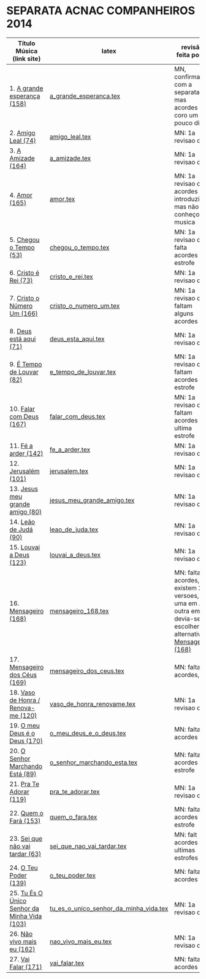 SEPARATA ACNAC COMPANHEIROS 2014
=================================

| Título Música (link site)            											| latex                                                                     | revisão feita por ... 		|
| ----------------------------------------------------------------------		| -----------------------------------------------------------------------   | ------------------------------|
| 1. [A grande esperança (158)](http://www.psalterio.net/158)					| [a_grande_esperanca.tex](../../songs/pt/a_grande_esperanca.tex)           | MN, confirmado com a separata mas acordes coro um pouco diff.								|
| 2. [Amigo Leal (74)](http://www.psalterio.net/74)				 				| [amigo_leal.tex](../../songs/pt/amigo_leal.tex)             				| MN: 1a revisao ok, 							|
| 3. [A Amizade (164)](http://www.psalterio.net/164)					 		| [a_amizade.tex](../../songs/pt/a_amizade.tex)             				| MN: 1a revisao ok,							|
| 4. [Amor (165)](http://www.psalterio.net/165)					 				| [amor.tex](../../songs/pt/amor.tex)             							| MN: 1a revisao ok, acordes introduzidos mas não conheço a musica								|
| 5. [Chegou o Tempo (53)](http://www.psalterio.net/53) 						| [chegou_o_tempo.tex](../../songs/pt/chegou_o_tempo.tex)             		| MN: 1a revisao ok, falta acordes 2a estrofe								|
| 6. [Cristo é Rei (73)](http://www.psalterio.net/73)					 		| [cristo_e_rei.tex](../../songs/pt/cristo_e_rei.tex)             			| MN: 1a revisao ok,								|
| 7. [Cristo o Número Um (166)](http://www.psalterio.net/166) 					| [cristo_o_numero_um.tex](../../songs/pt/cristo_o_numero_um.tex)           | MN: 1a revisao ok, faltam alguns acordes								|
| 8. [Deus está aqui (71)](http://www.psalterio.net/71) 						| [deus_esta_aqui.tex](../../songs/pt/deus_esta_aqui.tex)             		| MN: 1a revisao ok,								|
| 9. [É Tempo de Louvar (82)](http://www.psalterio.net/82) 						| [e_tempo_de_louvar.tex](../../songs/pt/e_tempo_de_louvar.tex) 	        | MN: 1a revisao ok, faltam acordes 2a estrofe								|
| 10. [Falar com Deus (167)](http://www.psalterio.net/167) 						| [falar_com_deus.tex](../../songs/pt/falar_com_deus.tex)             		| MN: 1a revisao ok, faltam acordes ultima estrofe								|
| 11. [Fé a arder (142)](http://www.psalterio.net/142)                      	| [fe_a_arder.tex](../../songs/pt/fe_a_arder.tex)                           | MN: 1a revisao ok,								|
| 12. [Jerusalém (101)](http://www.psalterio.net/101) 					 		| [jerusalem.tex](../../songs/pt/jerusalem.tex)             				| MN: 1a revisao ok,								|
| 13. [Jesus meu grande amigo (80)](http://www.psalterio.net/80) 		 		| [jesus_meu_grande_amigo.tex](../../songs/pt/jesus_meu_grande_amigo.tex)   | MN: 1a revisao ok,								|
| 14. [Leão de Judá (90)](http://www.psalterio.net/90) 					 		| [leao_de_juda.tex](../../songs/pt/leao_de_juda.tex)             			| MN: 1a revisao ok,								|
| 15. [Louvai a Deus (123)](http://www.psalterio.net/123) 						| [louvai_a_deus.tex](../../songs/pt/louvai_a_deus.tex)             		| MN: 1a revisao ok,								|
| 16. [Mensageiro (168)](http://www.psalterio.net/168) 					 		| [mensageiro_168.tex](../../songs/pt/mensageiro.tex)          				| MN: falta acordes, existem 2 versoes, uma em A outra em C, devia-se so escolher 1, alternativa [Mensageiro (168)](http://www.psalterio.net/168) 									|
| 17. [Mensageiro dos Céus (169)](http://www.psalterio.net/169)					| [mensageiro_dos_ceus.tex](../../songs/pt/mensageiro_dos_ceus.tex)         | MN: falta acordes,								|
| 18. [Vaso de Honra / Renova-me (120)](http://www.psalterio.net/120) 			| [vaso_de_honra_renovame.tex](../../songs/pt/vaso_de_honra_renovame.tex)   | MN: 1a revisao ok,								|
| 19. [O meu Deus é o Deus (170)](http://www.psalterio.net/170)					| [o_meu_deus_e_o_deus.tex](../../songs/pt/o_meu_deus_e_o_deus.tex)         | MN: falta acordes								|
| 20. [O Senhor Marchando Está (89)](http://www.psalterio.net/89) 				| [o_senhor_marchando_esta.tex](../../songs/pt/o_senhor_marchando_esta.tex)	| MN: falta acordes 2a estrofe								|
| 21. [Pra Te Adorar (119)](http://www.psalterio.net/119) 						| [pra_te_adorar.tex](../../songs/pt/pra_te_adorar.tex)             		| MN: 1a revisao ok,								|
| 22. [Quem o Fará (153)](http://www.psalterio.net/153) 					 	| [quem_o_fara.tex](../../songs/pt/quem_o_fara.tex)             			| MN: falta acordes 2a estrofe								|
| 23. [Sei que não vai tardar (63)](http://www.psalterio.net/63)				| [sei_que_nao_vai_tardar.tex](../../songs/pt/sei_que_nao_vai_tardar.tex)  	| MN: falt acordes ultimas estrofes								|
| 24. [O Teu Poder (139)](http://www.psalterio.net/139) 					 	| [o_teu_poder.tex](../../songs/pt/o_teu_poder.tex)             			| MN: falta acordes								|
| 25. [Tu És O Único Senhor da Minha Vida (103)](http://www.psalterio.net/103)	| [tu_es_o_unico_senhor_da_minha_vida.tex](../../songs/pt/tu_es_o_unico_senhor_da_minha_vida.tex) | MN: 1a revisao ok,								|
| 26. [Não vivo mais eu (162)](http://www.psalterio.net/162) 					| [nao_vivo_mais_eu.tex](../../songs/pt/nao_vivo_mais_eu.tex)             	| MN: 1a revisao ok,								|
| 27. [Vai Falar (171)](http://www.psalterio.net/171)					 		| [vai_falar.tex](../../songs/pt/vai_falar.tex)             				| MN: falta acordes								|

